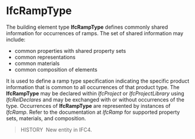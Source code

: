 IfcRampType
===========

The building element type **IfcRampType** defines commonly shared information for occurrences of ramps. The set of shared information may include:

* common properties with shared property sets
* common representations
* common materials
* common composition of elements

It is used to define a ramp type specification indicating the specific product information that is common to all occurrences of that product type. The **IfcRampType** may be declared within _IfcProject_ or _IfcProjectLibrary_ using _IfcRelDeclares_ and may be exchanged with or without occurrences of the type. Occurrences of **IfcRampType** are represented by instances of _IfcRamp_. Refer to the documentation at _IfcRamp_ for supported property sets, materials, and composition.

> HISTORY&nbsp; New entity in IFC4.

